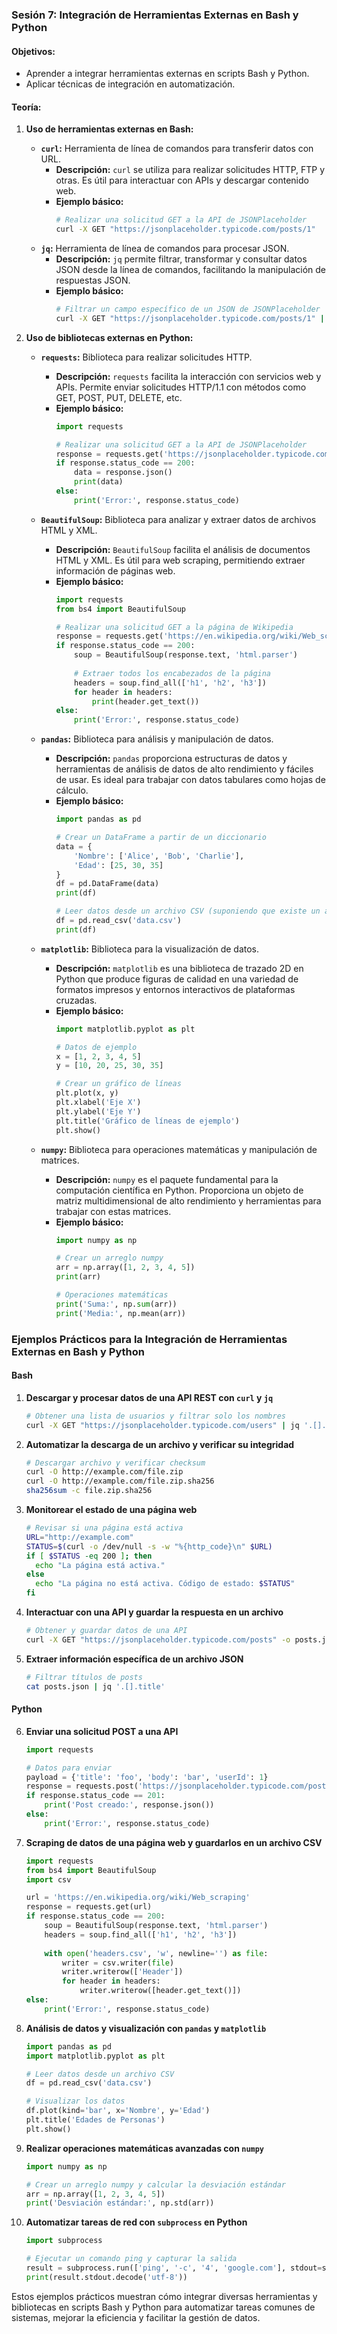 ### **Sesión 7: Integración de Herramientas Externas en Bash y Python**

#### **Objetivos:**
- Aprender a integrar herramientas externas en scripts Bash y Python.
- Aplicar técnicas de integración en automatización.

#### **Teoría:**
1. **Uso de herramientas externas en Bash:**
   - **`curl`:** Herramienta de línea de comandos para transferir datos con URL.
     - **Descripción:** `curl` se utiliza para realizar solicitudes HTTP, FTP y otras. Es útil para interactuar con APIs y descargar contenido web.
     - **Ejemplo básico:**
       ```bash
       # Realizar una solicitud GET a la API de JSONPlaceholder
       curl -X GET "https://jsonplaceholder.typicode.com/posts/1"
       ```
   - **`jq`:** Herramienta de línea de comandos para procesar JSON.
     - **Descripción:** `jq` permite filtrar, transformar y consultar datos JSON desde la línea de comandos, facilitando la manipulación de respuestas JSON.
     - **Ejemplo básico:**
       ```bash
       # Filtrar un campo específico de un JSON de JSONPlaceholder
       curl -X GET "https://jsonplaceholder.typicode.com/posts/1" | jq '.title'
       ```

2. **Uso de bibliotecas externas en Python:**
   - **`requests`:** Biblioteca para realizar solicitudes HTTP.
     - **Descripción:** `requests` facilita la interacción con servicios web y APIs. Permite enviar solicitudes HTTP/1.1 con métodos como GET, POST, PUT, DELETE, etc.
     - **Ejemplo básico:**
       ```python
       import requests

       # Realizar una solicitud GET a la API de JSONPlaceholder
       response = requests.get('https://jsonplaceholder.typicode.com/posts/1')
       if response.status_code == 200:
           data = response.json()
           print(data)
       else:
           print('Error:', response.status_code)
       ```
   
   - **`BeautifulSoup`:** Biblioteca para analizar y extraer datos de archivos HTML y XML.
     - **Descripción:** `BeautifulSoup` facilita el análisis de documentos HTML y XML. Es útil para web scraping, permitiendo extraer información de páginas web.
     - **Ejemplo básico:**
       ```python
       import requests
       from bs4 import BeautifulSoup

       # Realizar una solicitud GET a la página de Wikipedia
       response = requests.get('https://en.wikipedia.org/wiki/Web_scraping')
       if response.status_code == 200:
           soup = BeautifulSoup(response.text, 'html.parser')
           
           # Extraer todos los encabezados de la página
           headers = soup.find_all(['h1', 'h2', 'h3'])
           for header in headers:
               print(header.get_text())
       else:
           print('Error:', response.status_code)
       ```

   - **`pandas`:** Biblioteca para análisis y manipulación de datos.
     - **Descripción:** `pandas` proporciona estructuras de datos y herramientas de análisis de datos de alto rendimiento y fáciles de usar. Es ideal para trabajar con datos tabulares como hojas de cálculo.
     - **Ejemplo básico:**
       ```python
       import pandas as pd

       # Crear un DataFrame a partir de un diccionario
       data = {
           'Nombre': ['Alice', 'Bob', 'Charlie'],
           'Edad': [25, 30, 35]
       }
       df = pd.DataFrame(data)
       print(df)

       # Leer datos desde un archivo CSV (suponiendo que existe un archivo 'data.csv')
       df = pd.read_csv('data.csv')
       print(df)
       ```

   - **`matplotlib`:** Biblioteca para la visualización de datos.
     - **Descripción:** `matplotlib` es una biblioteca de trazado 2D en Python que produce figuras de calidad en una variedad de formatos impresos y entornos interactivos de plataformas cruzadas.
     - **Ejemplo básico:**
       ```python
       import matplotlib.pyplot as plt

       # Datos de ejemplo
       x = [1, 2, 3, 4, 5]
       y = [10, 20, 25, 30, 35]

       # Crear un gráfico de líneas
       plt.plot(x, y)
       plt.xlabel('Eje X')
       plt.ylabel('Eje Y')
       plt.title('Gráfico de líneas de ejemplo')
       plt.show()
       ```

   - **`numpy`:** Biblioteca para operaciones matemáticas y manipulación de matrices.
     - **Descripción:** `numpy` es el paquete fundamental para la computación científica en Python. Proporciona un objeto de matriz multidimensional de alto rendimiento y herramientas para trabajar con estas matrices.
     - **Ejemplo básico:**
       ```python
       import numpy as np

       # Crear un arreglo numpy
       arr = np.array([1, 2, 3, 4, 5])
       print(arr)

       # Operaciones matemáticas
       print('Suma:', np.sum(arr))
       print('Media:', np.mean(arr))
       ```



### Ejemplos Prácticos para la Integración de Herramientas Externas en Bash y Python

#### Bash

1. **Descargar y procesar datos de una API REST con `curl` y `jq`**

   ```bash
   # Obtener una lista de usuarios y filtrar solo los nombres
   curl -X GET "https://jsonplaceholder.typicode.com/users" | jq '.[].name'
   ```

2. **Automatizar la descarga de un archivo y verificar su integridad**

   ```bash
   # Descargar archivo y verificar checksum
   curl -O http://example.com/file.zip
   curl -O http://example.com/file.zip.sha256
   sha256sum -c file.zip.sha256
   ```

3. **Monitorear el estado de una página web**

   ```bash
   # Revisar si una página está activa
   URL="http://example.com"
   STATUS=$(curl -o /dev/null -s -w "%{http_code}\n" $URL)
   if [ $STATUS -eq 200 ]; then
     echo "La página está activa."
   else
     echo "La página no está activa. Código de estado: $STATUS"
   fi
   ```

4. **Interactuar con una API y guardar la respuesta en un archivo**

   ```bash
   # Obtener y guardar datos de una API
   curl -X GET "https://jsonplaceholder.typicode.com/posts" -o posts.json
   ```

5. **Extraer información específica de un archivo JSON**

   ```bash
   # Filtrar títulos de posts
   cat posts.json | jq '.[].title'
   ```

#### Python

6. **Enviar una solicitud POST a una API**

   ```python
   import requests

   # Datos para enviar
   payload = {'title': 'foo', 'body': 'bar', 'userId': 1}
   response = requests.post('https://jsonplaceholder.typicode.com/posts', json=payload)
   if response.status_code == 201:
       print('Post creado:', response.json())
   else:
       print('Error:', response.status_code)
   ```

7. **Scraping de datos de una página web y guardarlos en un archivo CSV**

   ```python
   import requests
   from bs4 import BeautifulSoup
   import csv

   url = 'https://en.wikipedia.org/wiki/Web_scraping'
   response = requests.get(url)
   if response.status_code == 200:
       soup = BeautifulSoup(response.text, 'html.parser')
       headers = soup.find_all(['h1', 'h2', 'h3'])
       
       with open('headers.csv', 'w', newline='') as file:
           writer = csv.writer(file)
           writer.writerow(['Header'])
           for header in headers:
               writer.writerow([header.get_text()])
   else:
       print('Error:', response.status_code)
   ```

8. **Análisis de datos y visualización con `pandas` y `matplotlib`**

   ```python
   import pandas as pd
   import matplotlib.pyplot as plt

   # Leer datos desde un archivo CSV
   df = pd.read_csv('data.csv')

   # Visualizar los datos
   df.plot(kind='bar', x='Nombre', y='Edad')
   plt.title('Edades de Personas')
   plt.show()
   ```

9. **Realizar operaciones matemáticas avanzadas con `numpy`**

   ```python
   import numpy as np

   # Crear un arreglo numpy y calcular la desviación estándar
   arr = np.array([1, 2, 3, 4, 5])
   print('Desviación estándar:', np.std(arr))
   ```

10. **Automatizar tareas de red con `subprocess` en Python**

    ```python
    import subprocess

    # Ejecutar un comando ping y capturar la salida
    result = subprocess.run(['ping', '-c', '4', 'google.com'], stdout=subprocess.PIPE)
    print(result.stdout.decode('utf-8'))
    ```

Estos ejemplos prácticos muestran cómo integrar diversas herramientas y bibliotecas en scripts Bash y Python para automatizar tareas comunes de sistemas, mejorar la eficiencia y facilitar la gestión de datos.
